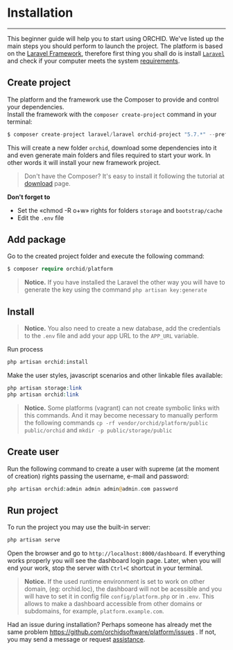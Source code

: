 # Installation
----------

This beginner guide will help you to start using ORCHID. We've listed up the main steps you should perform to launch the project. The platform is based on the [Laravel Framework](http://laravel.com), 
therefore first thing you shall do is install [`Laravel`](http://laravel.com) and check if your computer meets the system [requirements](/en/docs/requirements/).

## Create project

The platform and the framework use the Composer to provide and control your dependencies.   
Install the framework with the `composer create-project` command in your terminal:

```php
$ composer create-project laravel/laravel orchid-project "5.7.*" --prefer-dist
```

This will create a new folder `orchid`, download some dependencies into it and even generate main folders and files required to start your work. In other words it will install your new framework project.

> Don't have the Composer? It's easy to install it following the tutorial at [download](https://getcomposer.org/download/) page.

**Don't forget to**
- Set the «chmod -R o+w» rights for folders `storage` and `bootstrap/cache`
- Edit the `.env` file


## Add package

Go to the created project folder and execute the following command:
```php
$ composer require orchid/platform
```

> **Notice.** If you have installed the Laravel the other way you will have to generate the key
using the command `php artisan key:generate`

## Install


> **Notice.** You also need to create a new database, add the credentials to the `.env` file and add your app URL to the `APP_URL` variable.


Run process
```php
php artisan orchid:install
```

Make the user styles, javascript scenarios and other linkable files available:
```php
php artisan storage:link
php artisan orchid:link
```

> **Notice.** Some platforms (vagrant) can not create symbolic links with this commands. And it may become necessary to manually perform the following commands 
`cp -rf vendor/orchid/platform/public public/orchid` and `mkdir -p public/storage/public`

## Create user

Run the following command to create a user with supreme (at the moment of creation) rights passing the username, e-mail and password:
```php
php artisan orchid:admin admin admin@admin.com password
```

## Run project

To run the project you may use the built-in server:
```php
php artisan serve
```

Open the browser and go to `http://localhost:8000/dashboard`. If everything works properly you will see the dashboard login page. Later, when you will end your work, stop the server with `Ctrl+C` shortcut in your terminal.

> **Notice.** If the used runtime environment is set to work on other domain, (eg: orchid.loc),
 the dashboard will not be acessible and you will have to set it in config file `config/platform.php`
 or in `.env`. This allows to make a dashboard accessible from other domains or subdomains, for example, `platform.example.com`.
 
 
Had an issue during installation? Perhaps someone has already met the same problem https://github.com/orchidsoftware/platform/issues . If not, you may send a message or request [assistance](https://github.com/orchidsoftware/platform/issues).


